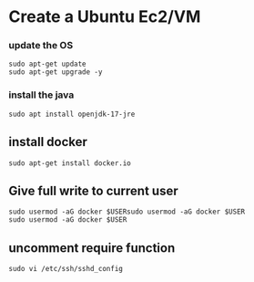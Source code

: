 # Create a Ubuntu Ec2/VM

### update the OS 
```shell
sudo apt-get update
sudo apt-get upgrade -y
```
### install the java
```shell
sudo apt install openjdk-17-jre
```

## install docker 
```
sudo apt-get install docker.io
```

## Give full write to current user
```
sudo usermod -aG docker $USERsudo usermod -aG docker $USER
sudo usermod -aG docker $USER
```

## uncomment require function
```
sudo vi /etc/ssh/sshd_config
```


